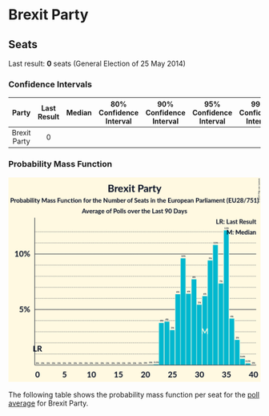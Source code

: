 # Brexit Party

## Seats

Last result: **0** seats (General Election of 25 May 2014)

### Confidence Intervals

| Party | Last Result | Median | 80% Confidence Interval | 90% Confidence Interval | 95% Confidence Interval | 99% Confidence Interval |
|:-----:|:-----------:|:------:|:-----------------------:|:-----------------------:|:-----------------------:|:-----------------------:|
| Brexit Party | 0 |  |  |  |  |  |

### Probability Mass Function

![Graph with seats probability mass function not yet produced](average-2019-07-31-seats-pmf-brexitparty.png "Seats Probability Mass Function")

The following table shows the probability mass function per seat for the [poll average](average-2019-07-31.html) for Brexit Party.

